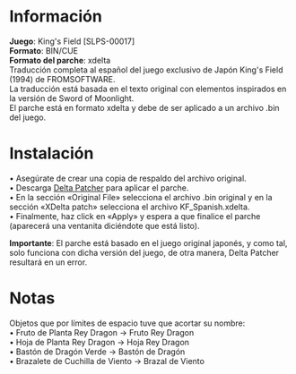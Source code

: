 # Información
**Juego**: King's Field [SLPS-00017] \
**Formato**: BIN/CUE \
**Formato del parche**: xdelta \
Traducción completa al español del juego exclusivo de Japón King's Field (1994) de FROMSOFTWARE. \
La traducción está basada en el texto original con elementos inspirados en la versión de Sword of Moonlight. \
El parche está en formato xdelta y debe de ser aplicado a un archivo .bin del juego.
# Instalación
• Asegúrate de crear una copia de respaldo del archivo original. \
• Descarga [Delta Patcher](https://github.com/marco-calautti/DeltaPatcher)﻿﻿ para aplicar el parche. \
• En la sección «Original File» selecciona el archivo .bin original y en la sección «XDelta patch» selecciona el archivo KF_Spanish.xdelta.  \
• Finalmente, haz click en «Apply» y espera a que finalice el parche (aparecerá una ventanita diciéndote que está listo).

**Importante**: El parche está basado en el juego original japonés, y como tal, solo funciona con dicha versión del juego, de otra manera, Delta Patcher resultará en un error. 
# Notas
Objetos que por límites de espacio tuve que acortar su nombre: \
• Fruto de Planta Rey Dragon → Fruto Rey Dragon \
• Hoja de Planta Rey Dragon → Hoja Rey Dragon \
• Bastón de Dragón Verde → Bastón de Dragón \
• Brazalete de Cuchilla de Viento → Brazal de Viento
